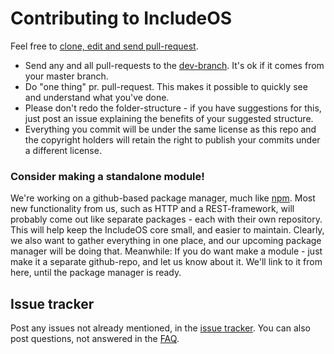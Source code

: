 # Contributing to IncludeOS

Feel free to [clone, edit and send pull-request](https://help.github.com/articles/using-pull-requests).

* Send any and all pull-requests to the [dev-branch](https://github.com/hioa-cs/IncludeOS/tree/dev). It's ok if it comes from your master branch.
* Do "one thing" pr. pull-request. This makes it possible to quickly see and understand what you've done.
* Please don't redo the folder-structure - if you have suggestions for this, just post an issue explaining the benefits of your suggested structure.
* Everything you commit will be under the same license as this repo and the copyright holders will retain the right to publish your commits under a different license.

### Consider making a standalone module!
We're working on a github-based package manager, much like [npm](https://www.npmjs.com/). Most new functionality from us, such as HTTP and a REST-framework, will probably come out like separate packages - each with their own repository. This will help keep the IncludeOS core small, and easier to maintain. Clearly, we also want to gather everything in one place, and our upcoming package manager will be doing that. Meanwhile: If you do want make a module - just make it a separate github-repo, and let us know about it. We'll link to it from here, until the package manager is ready.

## Issue tracker
Post any issues not already mentioned, in the [issue tracker](https://github.com/hioa-cs/IncludeOS/issues). You can also post questions, not answered in the [FAQ](https://github.com/hioa-cs/IncludeOS/wiki/FAQ).

